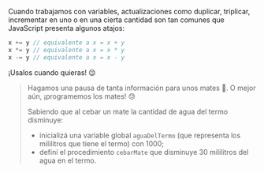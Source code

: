 Cuando trabajamos con variables, actualizaciones como duplicar, triplicar, incrementar en uno o en una cierta cantidad son tan comunes que JavaScript presenta algunos atajos:

```javascript
x += y // equivalente a x = x + y
x *= y // equivalente a x = x * y
x -= y // equivalente a x = x - y
```

¡Usalos cuando quieras! :wink:

> Hagamos una pausa de tanta información para unos mates :mate:. O mejor aún, ¡programemos los mates! :sweat:
> 
> Sabiendo que al cebar un mate la cantidad de agua del termo disminuye:
>
>  * inicializá una variable global `aguaDelTermo` (que representa los mililitros que tiene el termo) con 1000; 
>  * definí el procedimiento `cebarMate` que disminuye 30 mililitros del agua en el termo.
> 
